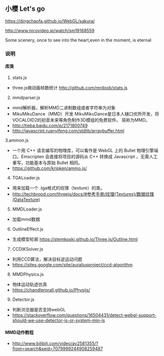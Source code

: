 ## 小樱 Let's go

https://dingchaofa.github.io/WebGL/sakura/

http://www.nicovideo.jp/watch/sm19168559

Some scenery, once to see into the heart,even in the moment, is eternal

### 说明

#### 库类
1. stats.js
- three.js做动画帧数统计  http://github.com/mrdoob/stats.js

2. mmdparser.js
- mmd解析器，解析MMD二进制数组或者字符串为对象
- MikuMikuDance（MMD）开发 MikuMikuDance是日本人樋口优所开发，将VOCALOID2的初音未来等角色制作3D模组的免费软件。 简称为MMD。   
- http://tieba.baidu.com/p/2171800749  
- http://javascript.ruanyifeng.com/stdlib/arraybuffer.html

3.ammon.js
- 一个用 C++ 语言编写的物理库，可以看作是 WebGL 上的 Bullet 物理引擎端口。Emscripten 会直接将项目的源码从 C++ 转换成 Javascript ，无需人工重写，功能基本与原始 Bullet 相同。  
- https://github.com/kripken/ammo.js/

4. TGALoader.js
- 用来加载一个 .tga格式的纹理（texture）的类。  
- http://techbrood.com/threejs/docs/#参考手册/纹理(Textures)/数据纹理(DataTexture)

5. MMDLoader.js  
- 加载mmd数据

6. OutlineEffect.js
- 生成模型轮廓
https://stemkoski.github.io/Three.js/Outline.html

7. CCDIKSolver.js
- 利用CCD算法，解决目标逆运动问题  
- https://sites.google.com/site/auraliusproject/ccd-algorithm

8. MMDPhysics.js
- 物体运动轨迹仿真
- https://chandlerprall.github.io/Physijs/

9. Detector.js
- 判断浏览器是否支持webGL
- https://stackoverflow.com/questions/16504431/detect-webgl-support-should-we-use-detector-js-or-system-min-js

#### MMD动作教程
- http://www.bilibili.com/video/av2581355/?from=search&seid=7079999244908259487
